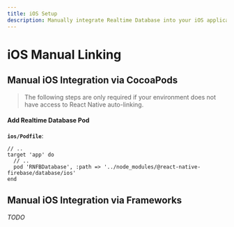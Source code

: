 ```yaml
---
title: iOS Setup
description: Manually integrate Realtime Database into your iOS application.
---
```


# iOS Manual Linking

## Manual iOS Integration via CocoaPods

> The following steps are only required if your environment does not have access to React Native
> auto-linking.

#### Add Realtime Database Pod

**`ios/Podfile`**:

```ruby{4}
// ..
target 'app' do
  // ..
  pod 'RNFBDatabase', :path => '../node_modules/@react-native-firebase/database/ios'
end
```

## Manual iOS Integration via Frameworks

_TODO_
